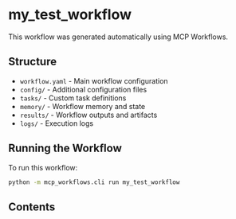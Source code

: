 # my_test_workflow

This workflow was generated automatically using MCP Workflows.

## Structure
- `workflow.yaml` - Main workflow configuration
- `config/` - Additional configuration files
- `tasks/` - Custom task definitions
- `memory/` - Workflow memory and state
- `results/` - Workflow outputs and artifacts
- `logs/` - Execution logs

## Running the Workflow

To run this workflow:
```bash
python -m mcp_workflows.cli run my_test_workflow
```

## Contents

